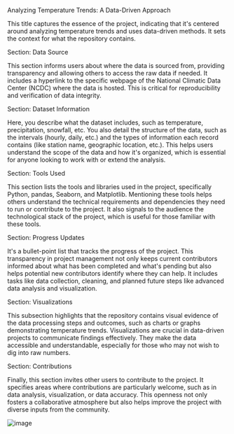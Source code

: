 Analyzing Temperature Trends: A Data-Driven Approach

This title captures the essence of the project, indicating that it's centered around analyzing temperature trends and uses data-driven methods. It sets the context for what the repository contains.

Section: Data Source

This section informs users about where the data is sourced from, providing transparency and allowing others to access the raw data if needed. It includes a hyperlink to the specific webpage of the National Climatic Data Center (NCDC) where the data is hosted. This is critical for reproducibility and verification of data integrity.

Section: Dataset Information

Here, you describe what the dataset includes, such as temperature, precipitation, snowfall, etc. You also detail the structure of the data, such as the intervals (hourly, daily, etc.) and the types of information each record contains (like station name, geographic location, etc.). This helps users understand the scope of the data and how it's organized, which is essential for anyone looking to work with or extend the analysis.

Section: Tools Used

This section lists the tools and libraries used in the project, specifically Python, pandas, Seaborn, and Matplotlib. Mentioning these tools helps others understand the technical requirements and dependencies they need to run or contribute to the project. It also signals to the audience the technological stack of the project, which is useful for those familiar with these tools.

Section: Progress Updates

It's a bullet-point list that tracks the progress of the project. This transparency in project management not only keeps current contributors informed about what has been completed and what's pending but also helps potential new contributors identify where they can help. It includes tasks like data collection, cleaning, and planned future steps like advanced data analysis and visualization.

Section: Visualizations

This subsection highlights that the repository contains visual evidence of the data processing steps and outcomes, such as charts or graphs demonstrating temperature trends. Visualizations are crucial in data-driven projects to communicate findings effectively. They make the data accessible and understandable, especially for those who may not wish to dig into raw numbers.




Section: Contributions

Finally, this section invites other users to contribute to the project. It specifies areas where contributions are particularly welcome, such as in data analysis, visualization, or data accuracy. This openness not only fosters a collaborative atmosphere but also helps improve the project with diverse inputs from the community.

![image](https://github.com/Adarshraoakula/Analyzing-Temperarure-Trends-a-Data-Driven-projects/assets/161667475/b2d008e8-1360-44b1-b6fe-3503bd1251bf)
